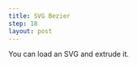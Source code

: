 ```yaml
---
title: SVG Bezier 
step: 18
layout: post
---
```


You can load an SVG and extrude it. 

<script src="https://gist.github.com/madhephaestus/b8e78fdb8f0ec1e9b746ce88e4900b9f.js"></script>

